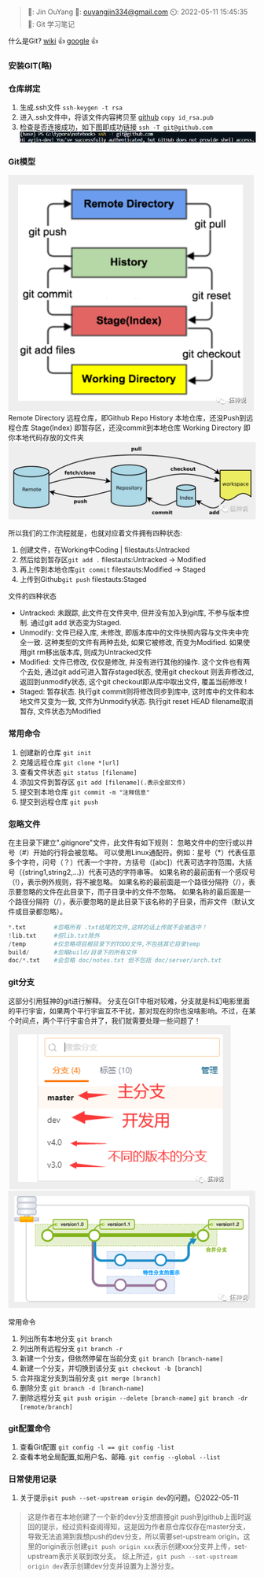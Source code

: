 
>🤵: Jin OuYang
:email:: ouyangjin334@gmail.com
:timer_clock:: 2022-05-11 15:45:35
:book:: Git 学习笔记

什么是Git?
[wiki](https://zh.wikipedia.org/wiki/Git) 👍
[google](https://git-scm.com/) 👍

### 安装GIT(略)
### 仓库绑定

1. 生成.ssh文件
`ssh-keygen -t rsa`
2. 进入.ssh文件中，将该文件内容拷贝至 [github](https://github.com/ayjin-dev/)
`copy id_rsa.pub`
3. 检查是否连接成功，如下图即成功链接
`ssh -T git@github.com` 
![ssh](./img/git_img/ssh_T.png)


### Git模型
![Git模型](./img/git_img/git_map.png)
Remote Directory 远程仓库，即Github Repo
History 本地仓库，还没Push到远程仓库
Stage(Index) 即暂存区，还没commit到本地仓库
Working Directory 即你本地代码存放的文件夹
![git model](./img/git_img/git_map_b.png)

所以我们的工作流程就是，也就对应着文件拥有四种状态:
1. 创建文件，在Working中Coding | filestauts:Untracked
2. 然后给到暂存区`git add .` filestauts:Untracked -> Modified
3. 再上传到本地仓库`git commit` filestauts:Modified -> Staged
4. 上传到Github`git push` filestauts:Staged

文件的四种状态
* Untracked: 未跟踪, 此文件在文件夹中, 但并没有加入到git库, 不参与版本控制. 通过git add 状态变为Staged.
* Unmodify: 文件已经入库, 未修改, 即版本库中的文件快照内容与文件夹中完全一致. 这种类型的文件有两种去处, 如果它被修改, 而变为Modified. 如果使用git rm移出版本库, 则成为Untracked文件
* Modified: 文件已修改, 仅仅是修改, 并没有进行其他的操作. 这个文件也有两个去处, 通过git add可进入暂存staged状态, 使用git checkout 则丢弃修改过, 返回到unmodify状态, 这个git checkout即从库中取出文件, 覆盖当前修改 !
* Staged: 暂存状态. 执行git commit则将修改同步到库中, 这时库中的文件和本地文件又变为一致, 文件为Unmodify状态. 执行git reset HEAD filename取消暂存, 文件状态为Modified


### 常用命令
1. 创建新的仓库
`git init`
2. 克隆远程仓库
`git clone *[url]`
3. 查看文件状态 
`git status [filename]`
4. 添加文件到暂存区
`git add [filename](.表示全部文件)`
5. 提交到本地仓库
`git commit -m "注释信息"`
6. 提交到远程仓库
`git push`


### 忽略文件
在主目录下建立".gitignore"文件，此文件有如下规则：
忽略文件中的空行或以井号（#）开始的行将会被忽略。
可以使用Linux通配符。例如：星号（*）代表任意多个字符，问号（？）代表一个字符，方括号（[abc]）代表可选字符范围，大括号（{string1,string2,...}）代表可选的字符串等。
如果名称的最前面有一个感叹号（!），表示例外规则，将不被忽略。
如果名称的最前面是一个路径分隔符（/），表示要忽略的文件在此目录下，而子目录中的文件不忽略。
如果名称的最后面是一个路径分隔符（/），表示要忽略的是此目录下该名称的子目录，而非文件（默认文件或目录都忽略）。
```python
*.txt        #忽略所有 .txt结尾的文件,这样的话上传就不会被选中！
!lib.txt     #但lib.txt除外
/temp        #仅忽略项目根目录下的TODO文件,不包括其它目录temp
build/       #忽略build/目录下的所有文件
doc/*.txt    #会忽略 doc/notes.txt 但不包括 doc/server/arch.txt
```


### git分支
这部分引用狂神的git进行解释。
分支在GIT中相对较难，分支就是科幻电影里面的平行宇宙，如果两个平行宇宙互不干扰，那对现在的你也没啥影响。不过，在某个时间点，两个平行宇宙合并了，我们就需要处理一些问题了！
![branch_a](./img/git_img/branch_a.png)
![branch_b](./img/git_img/branch_b.png)

常用命令
1. 列出所有本地分支
`git branch`
2. 列出所有远程分支
`git branch -r`
3. 新建一个分支，但依然停留在当前分支
`git branch [branch-name]`
4. 新建一个分支，并切换到该分支
`git checkout -b [branch]`
5. 合并指定分支到当前分支
`git merge [branch]`
6. 删除分支
`git branch -d [branch-name]`
7. 删除远程分支
`git push origin --delete [branch-name]`
`git branch -dr [remote/branch]`



### git配置命令
1. 查看Git配置
`git config -l == git config -list `
2. 查看本地全局配置,如用户名、邮箱.
`git config --global --list`


### 日常使用记录
1. 关于提示`git push --set-upstream origin dev`的问题。⏲️2022-05-11

>这是作者在本地创建了一个新的dev分支想直接git push到github上面时返回的提示，经过资料查阅得知，这是因为作者原仓库仅存在master分支，导致无法追溯到我想push的dev分支，所以需要set-upstream origin，这里的origin表示创建`git push origin xxx`表示创建xxx分支并上传，set-upstream表示关联到改分支。
综上所述，`git push --set-upstream origin dev`表示创建dev分支并设置为上游分支。